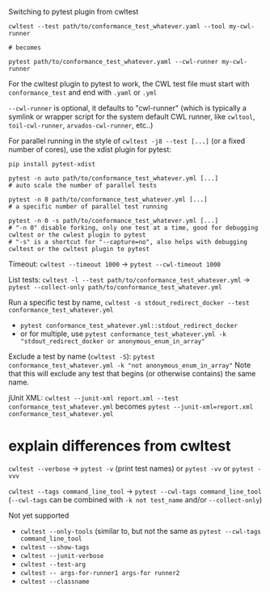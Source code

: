 Switching to pytest plugin from cwltest

```
cwltest --test path/to/conformance_test_whatever.yaml --tool my-cwl-runner

# becomes

pytest path/to/conformance_test_whatever.yaml --cwl-runner my-cwl-runner
```

For the cwltest plugin to pytest to work, the CWL test file must start with `conformance_test`
and end with `.yaml` or `.yml`

`--cwl-runner` is optional, it defaults to "cwl-runner"
(which is typically a symlink or wrapper script for the system default CWL runner,
like `cwltool`, `toil-cwl-runner`, `arvados-cwl-runner`, etc..)

For parallel running in the style of `cwltest -j8 --test [...]` (or a fixed number of cores),
use the xdist plugin for pytest:

```
pip install pytest-xdist

pytest -n auto path/to/conformance_test_whatever.yml [...]
# auto scale the number of parallel tests

pytest -n 8 path/to/conformance_test_whatever.yml [...]
# a specific number of parallel test running

pytest -n 0 -s path/to/conformance_test_whatever.yml [...]
# "-n 0" disable forking, only one test at a time, good for debugging cwltest or the cwlest plugin to pytest
# "-s" is a shortcut for "--capture=no", also helps with debugging cwltest or the cwltest plugin to pytest
```

Timeout: `cwltest --timeout 1000` → `pytest --cwl-timeout 1000`

List tests: `cwltest -l --test path/to/conformance_test_whatever.yml` → `pytest --collect-only path/to/conformance_test_whatever.yml`

Run a specific test by name, `cwltest -s stdout_redirect_docker --test conformance_test_whatever.yml`
- `pytest conformance_test_whatever.yml::stdout_redirect_docker`
- or for multiple, use `pytest conformance_test_whatever.yml -k "stdout_redirect_docker or anonymous_enum_in_array"`

Exclude a test by name (`cwltest -S`):
`pytest conformance_test_whatever.yml -k "not anonymous_enum_in_array"`
Note that this will exclude any test that begins (or otherwise contains) the same name.

jUnit XML: `cwltest --junit-xml report.xml --test conformance_test_whatever.yml` becomes `pytest --junit-xml=report.xml conformance_test_whatever.yml`
# explain differences from cwltest

`cwltest --verbose` → `pytest -v` (print test names) or `pytest -vv` or `pytest -vvv`

`cwltest --tags command_line_tool` → `pytest --cwl-tags command_line_tool`
(`--cwl-tags` can be combined with `-k not test_name` and/or `--collect-only`)

Not yet supported
- `cwltest --only-tools` (similar to, but not the same as `pytest --cwl-tags command_line_tool`
- `cwltest --show-tags`
- `cwltest --junit-verbose`
- `cwltest --test-arg`
- `cwltest -- args-for-runner1 args-for runner2`
- `cwltest --classname`
